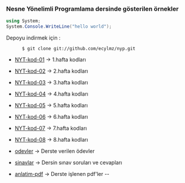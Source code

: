 ### Nesne Yönelimli Programlama dersinde gösterilen örnekler

``` csharp
using System;
System.Console.WriteLine("hello world");
```

Depoyu indirmek için :

          $ git clone git://github.com/ecylmz/nyp.git

- [NYT-kod-01](https://github.com/ecylmz/nyp/tree/master/NYT-kod-01) -> 1.hafta kodları

- [NYT-kod-02](https://github.com/ecylmz/nyp/tree/master/NYT-kod-02) -> 2.hafta kodları

- [NYT-kod-03](https://github.com/ecylmz/nyp/tree/master/NYT-kod-03) -> 3.hafta kodları

- [NYT-kod-04](https://github.com/ecylmz/nyp/tree/master/NYT-kod-04) -> 4.hafta kodları

- [NYT-kod-05](https://github.com/ecylmz/nyp/tree/master/NYT-kod-05) -> 5.hafta kodları

- [NYT-kod-06](https://github.com/ecylmz/nyp/tree/master/NYT-kod-06) -> 6.hafta kodları

- [NYT-kod-07](https://github.com/ecylmz/nyp/tree/master/NYT-kod-07) -> 7.hafta kodları

- [NYT-kod-08](https://github.com/ecylmz/nyp/tree/master/NYT-kod-08) -> 8.hafta kodları

- [odevler](https://github.com/ecylmz/nyp/tree/master/odevler) -> Derste verilen ödevler

- [sinavlar](https://github.com/ecylmz/nyp/tree/master/sinavlar) -> Dersin sınav soruları ve cevapları

- [anlatim-pdf](https://github.com/ecylmz/nyp/tree/master/anlatim-pdf) -> Derste işlenen pdf'ler
--


